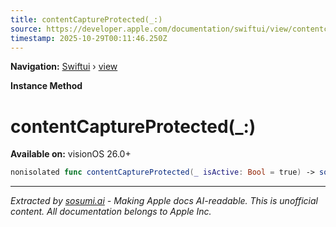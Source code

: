 ```yaml
---
title: contentCaptureProtected(_:)
source: https://developer.apple.com/documentation/swiftui/view/contentcaptureprotected(_:)
timestamp: 2025-10-29T00:11:46.250Z
---
```


**Navigation:** [Swiftui](/documentation/swiftui) › [view](/documentation/swiftui/view)

**Instance Method**

# contentCaptureProtected(_:)

**Available on:** visionOS 26.0+

```swift
nonisolated func contentCaptureProtected(_ isActive: Bool = true) -> some View
```

---

*Extracted by [sosumi.ai](https://sosumi.ai) - Making Apple docs AI-readable.*
*This is unofficial content. All documentation belongs to Apple Inc.*
